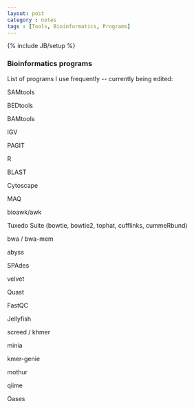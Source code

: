 ```yaml
---
layout: post
category : notes
tags : [Tools, Bioinformatics, Programs]
---
```

{% include JB/setup %}

### Bioinformatics programs

List of programs I use frequently -- currently being edited:

SAMtools

BEDtools

BAMtools

IGV

PAGIT

R

BLAST

Cytoscape

MAQ

bioawk/awk

Tuxedo Suite (bowtie, bowtie2, tophat, cufflinks, cummeRbund)

bwa / bwa-mem

abyss

SPAdes

velvet

Quast

FastQC

Jellyfish

screed / khmer

minia

kmer-genie

mothur

qiime

Oases

